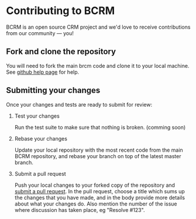 # Contributing to BCRM

BCRM is an open source CRM project and we'd love to receive contributions from our community — you!

## Fork and clone the repository

You will need to fork the main brcm code and clone it to your local machine. See
[github help page](https://help.github.com/articles/fork-a-repo) for help.

## Submitting your changes

Once your changes and tests are ready to submit for review:

1. Test your changes

    Run the test suite to make sure that nothing is broken. (comming soon)

2. Rebase your changes

    Update your local repository with the most recent code from the main BCRM repository, and rebase your branch on top of the latest master branch.

3. Submit a pull request

    Push your local changes to your forked copy of the repository and [submit a pull request](https://help.github.com/articles/using-pull-requests). In the pull request, choose a title which sums up the changes that you have made, and in the body provide more details about what your changes do. Also mention the number of the issue where discussion has taken place, eg "Resolve #123".
